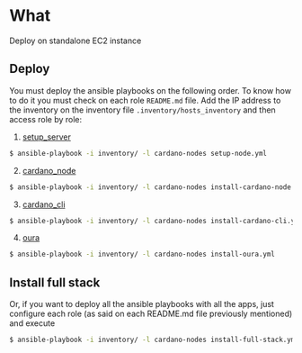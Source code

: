 # What 
Deploy on standalone EC2 instance

## Deploy

You must deploy the ansible playbooks on the following order. To know how to do it you must check on each role `README.md` file. 
Add the IP address to the inventory on the inventory file `.inventory/hosts_inventory` and then access role by role:

1. [setup_server](roles/setup_server/README.md)
```bash
$ ansible-playbook -i inventory/ -l cardano-nodes setup-node.yml
```
2. [cardano_node](roles/cardano_node/README.md)
```bash
$ ansible-playbook -i inventory/ -l cardano-nodes install-cardano-node.yml
```
3. [cardano_cli](roles/cardano_cli/README.md)
```bash
$ ansible-playbook -i inventory/ -l cardano-nodes install-cardano-cli.yml
```
4. [oura](roles/oura/README.md)
```bash
$ ansible-playbook -i inventory/ -l cardano-nodes install-oura.yml
```
## Install full stack

Or, if you want to deploy all the ansible playbooks with all the apps, just configure each role (as said on each README.md file previously mentioned) and execute
```bash
$ ansible-playbook -i inventory/ -l cardano-nodes install-full-stack.yml
```
